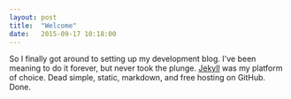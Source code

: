 ```yaml
---
layout: post
title:  "Welcome"
date:   2015-09-17 10:18:00
---
```


So I finally got around to setting up my development blog.  I've been meaning to do it forever, but never took the plunge.
[Jekyll][jeykll] was my platform of choice. Dead simple, static, markdown, and free hosting on GitHub.  Done. 


[jeykll]:    http://jekyllrb.com